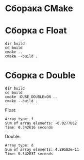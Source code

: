 # Сборака CMake

# Сборка с Float
```
dir build
cd build
cmake ..  
cmake --build . 
```

# Сборка с Double
```
dir build
cd build
cmake -DUSE_DOUBLE=ON ..  
cmake --build .
```

Float:  
```
Array type: f  
Sum of array elements: -0.0277862  
Time: 0.342616 seconds  
```

Double:  
```
Array type: d  
Sum of array elements: 4.89582e-11  
Time: 0.342837 seconds  
```
